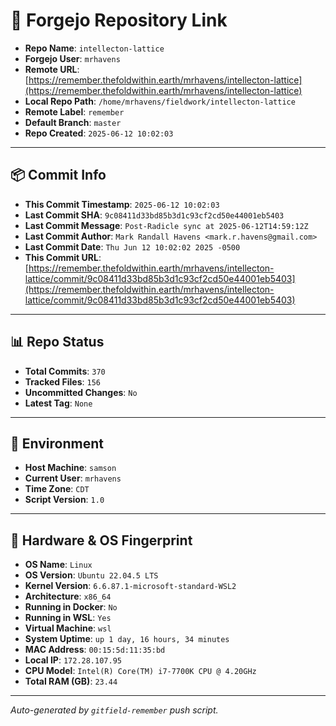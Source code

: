 # 🔗 Forgejo Repository Link

- **Repo Name**: `intellecton-lattice`
- **Forgejo User**: `mrhavens`
- **Remote URL**: [https://remember.thefoldwithin.earth/mrhavens/intellecton-lattice](https://remember.thefoldwithin.earth/mrhavens/intellecton-lattice)
- **Local Repo Path**: `/home/mrhavens/fieldwork/intellecton-lattice`
- **Remote Label**: `remember`
- **Default Branch**: `master`
- **Repo Created**: `2025-06-12 10:02:03`

---

## 📦 Commit Info

- **This Commit Timestamp**: `2025-06-12 10:02:03`
- **Last Commit SHA**: `9c08411d33bd85b3d1c93cf2cd50e44001eb5403`
- **Last Commit Message**: `Post-Radicle sync at 2025-06-12T14:59:12Z`
- **Last Commit Author**: `Mark Randall Havens <mark.r.havens@gmail.com>`
- **Last Commit Date**: `Thu Jun 12 10:02:02 2025 -0500`
- **This Commit URL**: [https://remember.thefoldwithin.earth/mrhavens/intellecton-lattice/commit/9c08411d33bd85b3d1c93cf2cd50e44001eb5403](https://remember.thefoldwithin.earth/mrhavens/intellecton-lattice/commit/9c08411d33bd85b3d1c93cf2cd50e44001eb5403)

---

## 📊 Repo Status

- **Total Commits**: `370`
- **Tracked Files**: `156`
- **Uncommitted Changes**: `No`
- **Latest Tag**: `None`

---

## 🧭 Environment

- **Host Machine**: `samson`
- **Current User**: `mrhavens`
- **Time Zone**: `CDT`
- **Script Version**: `1.0`

---

## 🧬 Hardware & OS Fingerprint

- **OS Name**: `Linux`
- **OS Version**: `Ubuntu 22.04.5 LTS`
- **Kernel Version**: `6.6.87.1-microsoft-standard-WSL2`
- **Architecture**: `x86_64`
- **Running in Docker**: `No`
- **Running in WSL**: `Yes`
- **Virtual Machine**: `wsl`
- **System Uptime**: `up 1 day, 16 hours, 34 minutes`
- **MAC Address**: `00:15:5d:11:35:bd`
- **Local IP**: `172.28.107.95`
- **CPU Model**: `Intel(R) Core(TM) i7-7700K CPU @ 4.20GHz`
- **Total RAM (GB)**: `23.44`

---

_Auto-generated by `gitfield-remember` push script._
